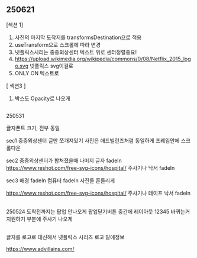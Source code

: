 ## 250621

[섹션 1]
1. 사진의 마지막 도착지를 transformsDestination으로 적용
2. useTransform으로 스크롤에 따라 변경
3. 넷플릭스시리는 중증외상센터 텍스트 위로 센터정렬중요!
4. https://upload.wikimedia.org/wikipedia/commons/0/08/Netflix_2015_logo.svg   넷플릭스 svg이걸로
5. ONLY ON 텍스트로 <p></p> 

[ 섹션3 ]
1. 박스도 Opacity로 나오게

##
250531

글자폰트 크기, 전부 동일

sec1
중증외상센터 글만 쪼개져있기
사진은 애드빌런즈처럼 동일하게 프레임안에
스크롤다운

sec2
중증외상센터가 합쳐졌을때
나머지 글자 fadeIn
https://www.reshot.com/free-svg-icons/hospital/
주사기나 낙서 fadeIn

sec3
배경 fadeIn
컴퓨터 fadeIn
사진들 흔들리게

https://www.reshot.com/free-svg-icons/hospital/
주사기나 테이프 낙서 fadeIn



##
250524
도착전까지는 팝업 안나오게
팝업닫기버튼
중간에 레이아웃 12345 바뀌는거
지원하기 부분에 주사기 나오게

##

글자를 로고로 대신해서
넷플릭스 시리즈
로고
밑에정보


https://www.advillains.com/